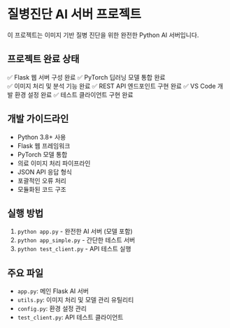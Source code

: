 # 질병진단 AI 서버 프로젝트

이 프로젝트는 이미지 기반 질병 진단을 위한 완전한 Python AI 서버입니다.

## 프로젝트 완료 상태
✅ Flask 웹 서버 구성 완료
✅ PyTorch 딥러닝 모델 통합 완료  
✅ 이미지 처리 및 분석 기능 완료
✅ REST API 엔드포인트 구현 완료
✅ VS Code 개발 환경 설정 완료
✅ 테스트 클라이언트 구현 완료

## 개발 가이드라인
- Python 3.8+ 사용
- Flask 웹 프레임워크
- PyTorch 모델 통합
- 의료 이미지 처리 파이프라인
- JSON API 응답 형식
- 포괄적인 오류 처리
- 모듈화된 코드 구조

## 실행 방법
1. `python app.py` - 완전한 AI 서버 (모델 포함)
2. `python app_simple.py` - 간단한 테스트 서버
3. `python test_client.py` - API 테스트 실행

## 주요 파일
- `app.py`: 메인 Flask AI 서버
- `utils.py`: 이미지 처리 및 모델 관리 유틸리티
- `config.py`: 환경 설정 관리
- `test_client.py`: API 테스트 클라이언트